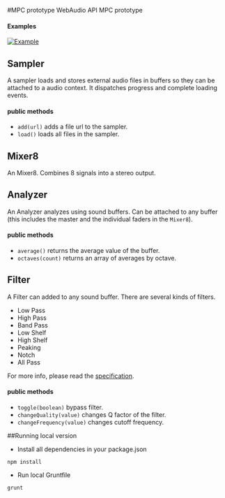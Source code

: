 #MPC prototype
WebAudio API MPC prototype

#### Examples
[![Example](http://andrevenancio.github.com/MPC/deploy/preview.png)](http://andrevenancio.github.com/MPC/deploy/index.html)

## Sampler
A sampler loads and stores external audio files in buffers so they can be attached to a audio context. It dispatches progress and complete loading events.

#### public methods
* `add(url)` adds a file url to the sampler.
* `load()` loads all files in the sampler.


## Mixer8
An Mixer8. Combines 8 signals into a stereo output.


## Analyzer
An Analyzer analyzes using sound buffers. Can be attached to any buffer (this includes the master and the individual faders in the `Mixer8`).

#### public methods
* `average()` returns the average value of the buffer.
* `octaves(count)` returns an array of averages by octave.

## Filter
A Filter can added to any sound buffer. There are several kinds of filters.
* Low Pass
* High Pass
* Band Pass
* Low Shelf
* High Shelf
* Peaking
* Notch
* All Pass

For more info, please read the [specification](http://www.w3.org/TR/webaudio/#BiquadFilterNode-section).

#### public methods
* `toggle(boolean)` bypass filter.
* `changeQuality(value)` changes Q factor of the filter.
* `changeFrequency(value)` changes cutoff frequency.

##Running local version
* Install all dependencies in your package.json
```shell
npm install 
```
* Run local Gruntfile
```shell
grunt
```